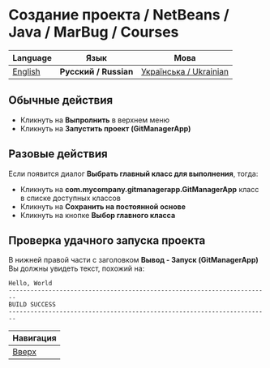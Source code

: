 # Создание проекта / NetBeans / Java / MarBug / Courses

| Language | Язык | Мова |
| -------- | ---- | ---- |
| [English](README.md) | **Русский / Russian** | [Українська / Ukrainian](README.uk.md) |

## Обычные действия ##

* Кликнуть на **Выпролнить** в верхнем меню
* Кликнуть на **Запустить проект (GitManagerApp)**

## Разовые действия ##

Если появится диалог **Выбрать главный класс для выполнения**, тогда:

* Кликнуть на **com.mycompany.gitmanagerapp.GitManagerApp** класс в списке доступных классов
* Кликнуть на **Сохранить на постоянной основе**
* Кликнуть на кнопке **Выбор главного класса**

## Проверка удачного запуска проекта ##

В нижней правой части с заголовком **Вывод - Запуск (GitManagerApp)** Вы должны увидеть текст, похожий на:

    Hello, World
    ------------------------------------------------------------------------
    BUILD SUCCESS
    ------------------------------------------------------------------------

| Навигация                |
| ------------------------ |
| [Вверх](../README.ru.md) |
